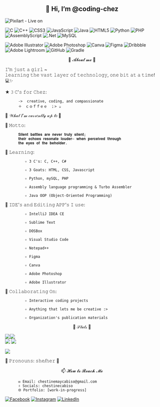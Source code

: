 <h2 align="center">
  👋 Hi, I’m @coding-chez
</h2>

<p align="center">
          
![Pixilart - Live on](https://github.com/user-attachments/assets/daceb992-5dd5-4cb1-b033-958b7d17bbfe)
</p>

<p align="center">
          
![C](https://img.shields.io/badge/C-%2300599C.svg?style=plastic&logo=c&logoColor=white) ![C++](https://img.shields.io/badge/C++-%2300599C.svg?style=plastic&logo=c%2B%2B&logoColor=white) ![CSS3](https://img.shields.io/badge/CSS3-%231572B6.svg?style=plastic&logo=css3&logoColor=white) ![JavaScript](https://img.shields.io/badge/JavaScript-%23323330.svg?style=plastic&logo=javascript&logoColor=%23F7DF1E) ![Java](https://img.shields.io/badge/Java-%23ED8B00.svg?style=plastic&logo=openjdk&logoColor=white) ![HTML5](https://img.shields.io/badge/HTML5-%23E34F26.svg?style=plastic&logo=html5&logoColor=white) ![Python](https://img.shields.io/badge/Python-3670A0?style=plastic&logo=python&logoColor=ffdd54) ![PHP](https://img.shields.io/badge/PhP-%23777BB4.svg?style=plastic&logo=php&logoColor=white) ![AssemblyScript](https://img.shields.io/badge/Assembly%20-%23000000.svg?style=plastic&logo=assemblyscript&logoColor=white) ![.Net](https://img.shields.io/badge/.NET-5C2D91?style=plastic&logo=.net&logoColor=white) ![MySQL](https://img.shields.io/badge/MySQL-4479A1.svg?style=plastic&logo=mysql&logoColor=white) 

</p>

<p align="center">
          
![Adobe Illustrator](https://img.shields.io/badge/Adobe%20Illustrator-%23FF9A00.svg?style=plastic&logo=adobe%20illustrator&logoColor=white) ![Adobe Photoshop](https://img.shields.io/badge/Adobe%20Photoshop-%2331A8FF.svg?style=plastic&logo=Adobe%20Photoshop&logoColor=white) ![Canva](https://img.shields.io/badge/Canva-%2300C4CC.svg?style=plastic&logo=Canva&logoColor=white) ![Figma](https://img.shields.io/badge/Figma-%23F24E1E.svg?style=plastic&logo=Figma&logoColor=white) ![Dribbble](https://img.shields.io/badge/Dribbble-EA4C89?style=plastic&logo=Dribbble&logoColor=white) ![Adobe Lightroom](https://img.shields.io/badge/Adobe%20Lightroom-31A8FF.svg?style=plastic&logo=Adobe%20Lightroom&logoColor=white) ![GitHub](https://img.shields.io/badge/Github-%23121011.svg?style=plastic&logo=Github&logoColor=white) ![Gradle](https://img.shields.io/badge/Gradle-02303A.svg?style=plastic&logo=Gradle&logoColor=white)

</p>

<p align="center">
🌷 𝓐𝓫𝓸𝓾𝓽 𝓶𝓮 🌷

𝙸'𝚖 𝚓𝚞𝚜𝚝 𝚊 𝚐𝚒𝚛𝚕 ~   
𝚕𝚎𝚊𝚛𝚗𝚒𝚗𝚐 𝚝𝚑𝚎 𝚟𝚊𝚜𝚝 𝚕𝚊𝚢𝚎𝚛 𝚘𝚏 𝚝𝚎𝚌𝚑𝚗𝚘𝚕𝚘𝚐𝚢, 𝚘𝚗𝚎 𝚋𝚒𝚝 𝚊𝚝 𝚊 𝚝𝚒𝚖𝚎! 💻✨

★ 𝟹 𝙲'𝚜 𝚏𝚘𝚛 𝙲𝚑𝚎𝚣: 

          ->  𝚌𝚛𝚎𝚊𝚝𝚒𝚟𝚎, 𝚌𝚘𝚍𝚒𝚗𝚐, 𝚊𝚗𝚍 𝚌𝚘𝚖𝚙𝚊𝚜𝚜𝚒𝚘𝚗𝚊𝚝𝚎 
          ＋　ｃｏｆｆｅｅ　；> ☕︎




🌟 𝒲𝒽𝒶𝓉 𝐼'𝓂 𝒸𝓊𝓇𝓇𝑒𝓃𝓉𝓁𝓎 𝓊𝓅 𝓉𝑜 🌟

🌸 𝙼𝚘𝚝𝚝𝚘:
          
          𝐒𝐢𝐥𝐞𝐧𝐭 𝐛𝐚𝐭𝐭𝐥𝐞𝐬 𝐚𝐫𝐞 𝐧𝐞𝐯𝐞𝐫 𝐭𝐫𝐮𝐥𝐲 𝐬𝐢𝐥𝐞𝐧𝐭; 
          𝐭𝐡𝐞𝐢𝐫 𝐞𝐜𝐡𝐨𝐞𝐬 𝐫𝐞𝐬𝐨𝐧𝐚𝐭𝐞 𝐥𝐨𝐮𝐝𝐞𝐫– 𝐰𝐡𝐞𝐧 𝐩𝐞𝐫𝐜𝐞𝐢𝐯𝐞𝐝 𝐭𝐡𝐫𝐨𝐮𝐠𝐡 
          𝐭𝐡𝐞 𝐞𝐲𝐞𝐬 𝐨𝐟 𝐭𝐡𝐞 𝐛𝐞𝐡𝐨𝐥𝐝𝐞𝐫.
          
🌸 𝙻𝚎𝚊𝚛𝚗𝚒𝚗𝚐:

             ✧ 𝟹 𝙲'𝚜: 𝙲, 𝙲++, 𝙲#
          
             ✧ 𝟹 𝙶𝚘𝚊𝚝𝚜: 𝙷𝚃𝙼𝙻, 𝙲𝚂𝚂, 𝙹𝚊𝚟𝚊𝚜𝚌𝚛𝚒𝚙𝚝

             ✧ 𝙿𝚢𝚝𝚑𝚘𝚗, 𝚖𝚢𝚂𝚀𝙻, 𝙿𝙷𝙿
          
             ✧ 𝙰𝚜𝚜𝚎𝚖𝚋𝚕𝚢 𝚕𝚊𝚗𝚐𝚞𝚊𝚐𝚎 𝚙𝚛𝚘𝚐𝚛𝚊𝚖𝚖𝚒𝚗𝚐 & 𝚃𝚞𝚛𝚋𝚘 𝙰𝚜𝚜𝚎𝚖𝚋𝚕𝚎𝚛  
          
             ✧ 𝙹𝚊𝚟𝚊 𝙾𝙾𝙿 (𝙾𝚋𝚓𝚎𝚌𝚝-𝙾𝚛𝚒𝚎𝚗𝚝𝚎𝚍 𝙿𝚛𝚘𝚐𝚛𝚊𝚖𝚖𝚒𝚗𝚐)

🌸 𝙸𝙳𝙴'𝚜 𝚊𝚗𝚍 𝙴𝚍𝚒𝚝𝚒𝚗𝚐 𝙰𝙿𝙿'𝚜 𝙸 𝚞𝚜𝚎: 

             ✧ 𝙸𝚗𝚝𝚎𝚕𝚕𝚒𝙹 𝙸𝙳𝙴𝙰 𝙲𝙴
          
             ✧ 𝚂𝚞𝚋𝚕𝚒𝚖𝚎 𝚃𝚎𝚡𝚝
          
             ✧ 𝙳𝙾𝚂𝙱𝚘𝚡
          
             ✧ 𝚅𝚒𝚜𝚞𝚊𝚕 𝚂𝚝𝚞𝚍𝚒𝚘 𝙲𝚘𝚍𝚎
          
             ✧ 𝙽𝚘𝚝𝚎𝚙𝚊𝚍++
          
             ✧ 𝙵𝚒𝚐𝚖𝚊

             ✧ 𝙲𝚊𝚗𝚟𝚊
          
             ✧ 𝙰𝚍𝚘𝚋𝚎 𝙿𝚑𝚘𝚝𝚘𝚜𝚑𝚘𝚙
          
             ✧ 𝙰𝚍𝚘𝚋𝚎 𝙸𝚕𝚕𝚞𝚜𝚝𝚛𝚊𝚝𝚘𝚛


🌸 𝙲𝚘𝚕𝚕𝚊𝚋𝚘𝚛𝚊𝚝𝚒𝚗𝚐 𝙾𝚗:  

             ✧ 𝙸𝚗𝚝𝚎𝚛𝚊𝚌𝚝𝚒𝚟𝚎 𝚌𝚘𝚍𝚒𝚗𝚐 𝚙𝚛𝚘𝚓𝚎𝚌𝚝𝚜  
          
             ✧ 𝙰𝚗𝚢𝚝𝚑𝚒𝚗𝚐 𝚝𝚑𝚊𝚝 𝚕𝚎𝚝𝚜 𝚖𝚎 𝚋𝚎 𝚌𝚛𝚎𝚊𝚝𝚒𝚟𝚎 :>  

             ✧ 𝙾𝚛𝚐𝚊𝚗𝚒𝚣𝚊𝚝𝚒𝚘𝚗'𝚜 𝚙𝚞𝚋𝚕𝚒𝚌𝚊𝚝𝚒𝚘𝚗 𝚖𝚊𝚝𝚎𝚛𝚒𝚊𝚕𝚜

</p>

<p align="center">
🌷 𝒮𝓉𝒶𝓉𝓈 🌷
</p>

![](https://github-readme-stats.vercel.app/api?username=coding-chez&theme=midnight-purple&hide_border=false&include_all_commits=false&count_private=false)![](https://github-readme-streak-stats.herokuapp.com/?user=coding-chez&theme=midnight-purple&hide_border=false)<br/>
 ![](https://github-contributor-stats.vercel.app/api?username=coding-chez&limit=5&theme=midnight-purple&combine_all_yearly_contributions=true) ![](https://github-readme-stats.vercel.app/api/top-langs/?username=coding-chez&theme=midnight-purple&hide_border=false&include_all_commits=false&count_private=false&layout=compact)

![](https://github-profile-trophy.vercel.app/?username=coding-chez&theme=midnight-purple&no-frame=false&no-bg=false&margin-w=4)




🌸 𝙿𝚛𝚘𝚗𝚘𝚞𝚗𝚜: 𝚜𝚑𝚎/𝚑𝚎𝚛 🌷

<p align="center">
📫 𝓗𝓸𝔀 𝓽𝓸 𝓡𝓮𝓪𝓬𝓱 𝓜𝓮
</p>

          ✉️ 𝙴𝚖𝚊𝚒𝚕: 𝚌𝚑𝚎𝚜𝚝𝚒𝚗𝚎𝚖𝚊𝚢𝚌𝚊𝚋𝚒𝚜𝚘@𝚐𝚖𝚊𝚒𝚕.𝚌𝚘𝚖
          ✌︎ 𝚂𝚘𝚌𝚒𝚊𝚕𝚜: 𝚌𝚑𝚎𝚜𝚝𝚒𝚗𝚎𝚌𝚊𝚋𝚒𝚜𝚘
          🌐 𝙿𝚘𝚛𝚝𝚏𝚘𝚕𝚒𝚘: [𝚠𝚘𝚛𝚔-𝚒𝚗-𝚙𝚛𝚘𝚐𝚛𝚎𝚜𝚜]
          
[![Facebook](https://img.shields.io/badge/Facebook-%231877F2.svg?logo=Facebook&logoColor=white)](https://facebook.com/cabiso.chestine) [![Instagram](https://img.shields.io/badge/Instagram-%23E4405F.svg?logo=Instagram&logoColor=white)](https://instagram.com/chestinecabiso) [![LinkedIn](https://img.shields.io/badge/LinkedIn-%230077B5.svg?logo=linkedin&logoColor=white)](https://linkedin.com/in/chestine-cabiso) 
          
